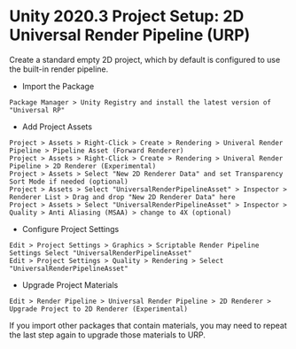 # Unity 2020.3 Project Setup: 2D Universal Render Pipeline (URP)

Create a standard empty 2D project, which by default is configured to use the built-in render pipeline.

* Import the Package

```
Package Manager > Unity Registry and install the latest version of "Universal RP"
```

* Add Project Assets

```
Project > Assets > Right-Click > Create > Rendering > Univeral Render Pipeline > Pipeline Asset (Forward Renderer)
Project > Assets > Right-Click > Create > Rendering > Univeral Render Pipeline > 2D Renderer (Experimental)
Project > Assets > Select "New 2D Renderer Data" and set Transparency Sort Mode if needed (optional)
Project > Assets > Select "UniversalRenderPipelineAsset" > Inspector > Renderer List > Drag and drop "New 2D Renderer Data" here
Project > Assets > Select "UniversalRenderPipelineAsset" > Inspector > Quality > Anti Aliasing (MSAA) > change to 4X (optional)
```

* Configure Project Settings

```
Edit > Project Settings > Graphics > Scriptable Render Pipeline Settings Select "UniversalRenderPipelineAsset"
Edit > Project Settings > Quality > Rendering > Select "UniversalRenderPipelineAsset"
```

* Upgrade Project Materials

```
Edit > Render Pipeline > Universal Render Pipeline > 2D Renderer > Upgrade Project to 2D Renderer (Experimental)
```

If you import other packages that contain materials, you may need to repeat the last step again to upgrade those materials to URP.
